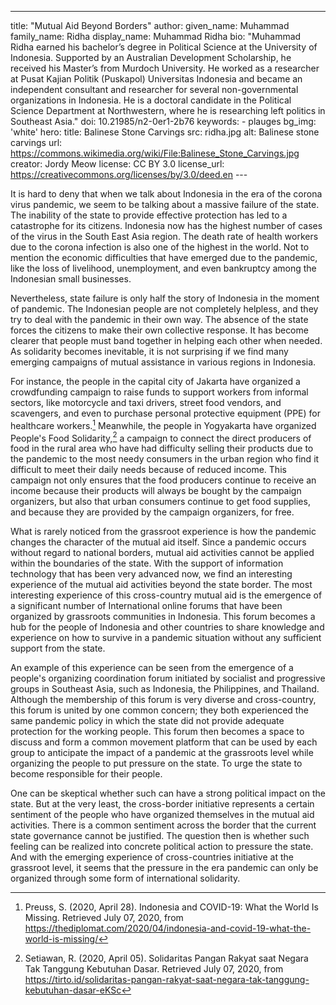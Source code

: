 ---
title: "Mutual Aid Beyond Borders"
author:
    given_name: Muhammad
    family_name: Ridha
    display_name: Muhammad Ridha
    bio: "Muhammad Ridha earned his bachelor’s degree in Political Science at the University of Indonesia. Supported by an Australian Development Scholarship, he received his Master’s from Murdoch University. He worked as a researcher at Pusat Kajian Politik (Puskapol) Universitas Indonesia and became an independent consultant and researcher for several non-governmental organizations in Indonesia. He is a doctoral candidate in the Political Science Department at Northwestern, where he is researching left politics in Southeast Asia."
doi: 10.21985/n2-0er1-2b76
keywords:
    - plauges
bg_img: 'white'
hero:
    title: Balinese Stone Carvings
    src: ridha.jpg
    alt: Balinese stone carvings 
    url: https://commons.wikimedia.org/wiki/File:Balinese_Stone_Carvings.jpg
    creator: Jordy Meow
    license: CC BY 3.0
    license_url: https://creativecommons.org/licenses/by/3.0/deed.en
--- 

It is hard to deny that when we talk about Indonesia in the era of the corona virus pandemic, we seem to be talking about a massive failure of the state. The inability of the state to provide effective protection has led to a catastrophe for its citizens. Indonesia now has the highest number of cases of the virus in the South East Asia region. The death rate of health workers due to the corona infection is also one of the highest in the world. Not to mention the economic difficulties that have emerged due to the pandemic, like the loss of livelihood, unemployment, and even bankruptcy among the Indonesian small businesses. 

Nevertheless, state failure is only half the story of Indonesia in the moment of pandemic. The Indonesian people are not completely helpless, and they try to deal with the pandemic in their own way. The absence of the state forces the citizens to make their own collective response. It has become clearer that people must band together in helping each other when needed.  As solidarity becomes inevitable, it is not surprising if we find many emerging campaigns of mutual assistance in various regions in Indonesia.

For instance, the people in the capital city of Jakarta have organized a crowdfunding campaign to raise funds to support workers from informal sectors, like motorcycle and taxi drivers, street food vendors, and scavengers, and even to purchase personal protective equipment (PPE) for healthcare workers.[^1] Meanwhile, the people in Yogyakarta have organized People's Food Solidarity,[^2] a campaign to connect the direct producers of food in the rural area who have had difficulty selling their products due to the pandemic to the most needy consumers in the urban region who find it difficult to meet their daily needs because of reduced income. This campaign not only ensures that the food producers continue to receive an income because their products will always be bought by the campaign organizers, but also that urban consumers continue to get food supplies, and because they are provided by the campaign organizers, for free.

What is rarely noticed from the grassroot experience is how the pandemic changes the character of the mutual aid itself. Since a pandemic occurs without regard to national borders, mutual aid activities cannot be applied within the boundaries of the state. With the support of information technology that has been very advanced now, we find an interesting experience of the mutual aid activities beyond the state border. The most interesting experience of this cross-country mutual aid is the emergence of a significant number of International online forums that have been organized by grassroots communities in Indonesia. This forum becomes a hub for the people of Indonesia and other countries to share knowledge and experience on how to survive in a pandemic situation without any sufficient support from the state.

An example of this experience can be seen from the emergence of a people\'s organizing coordination forum initiated by socialist and progressive groups in Southeast Asia, such as Indonesia, the Philippines, and Thailand. Although the membership of this forum is very diverse and cross-country, this forum is united by one common concern; they both experienced the same pandemic policy in which the state did not provide adequate protection for the working people. This forum then becomes a space to discuss and form a common movement platform that can be used by each group to anticipate the impact of a pandemic at the grassroots level while organizing the people to put pressure on the state. To urge the state to become responsible for their people.

One can be skeptical whether such can have a strong political impact on the state. But at the very least, the cross-border initiative represents a certain sentiment of the people who have organized themselves in the mutual aid activities. There is a common sentiment across the border that the current state governance cannot be justified. The question then is whether such feeling can be realized into concrete political action to pressure the state. And with the emerging experience of cross-countries initiative at the grassroot level, it seems that the pressure in the era pandemic can only be organized through some form of international solidarity.

[^1]: Preuss, S. (2020, April 28). Indonesia and COVID-19: What the World Is Missing. Retrieved July 07, 2020, from https://thediplomat.com/2020/04/indonesia-and-covid-19-what-the-world-is-missing/

[^2]: Setiawan, R. (2020, April 05). Solidaritas Pangan Rakyat saat Negara Tak Tanggung Kebutuhan Dasar. Retrieved July 07, 2020, from https://tirto.id/solidaritas-pangan-rakyat-saat-negara-tak-tanggung-kebutuhan-dasar-eKSc
